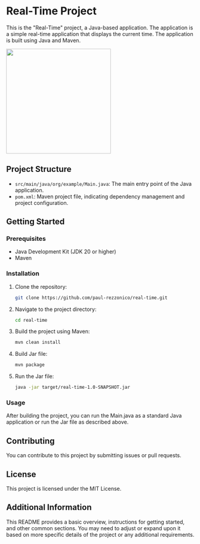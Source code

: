 # Real-Time Project

This is the "Real-Time" project, a Java-based application. The application is a simple real-time application that displays the current time. The application is built using Java and Maven.

<img src="https://drive.google.com/uc?export=view&id=1ftgqaegFSdgj86hUJP0pATaG34S4d-Rs" width="280" >   

## Project Structure

- `src/main/java/org/example/Main.java`: The main entry point of the Java application.
- `pom.xml`: Maven project file, indicating dependency management and project configuration.

## Getting Started

### Prerequisites

- Java Development Kit (JDK 20 or higher)
- Maven

### Installation

1. Clone the repository:
    ```bash
    git clone https://github.com/paul-rezzonico/real-time.git
    ```

2. Navigate to the project directory:
    ```bash
    cd real-time
    ```

3. Build the project using Maven:

    ```bash
    mvn clean install
    ```

4. Build Jar file:

    ```bash
    mvn package
    ```

5. Run the Jar file:

    ```bash
    java -jar target/real-time-1.0-SNAPSHOT.jar
    ```

### Usage
After building the project, you can run the Main.java as a standard Java application or run the Jar file as described above.

## Contributing
You can contribute to this project by submitting issues or pull requests. 

## License
This project is licensed under the MIT License.


## Additional Information
This README provides a basic overview, instructions for getting started, and other common sections. You may need to adjust or expand upon it based on more specific details of the project or any additional requirements.
